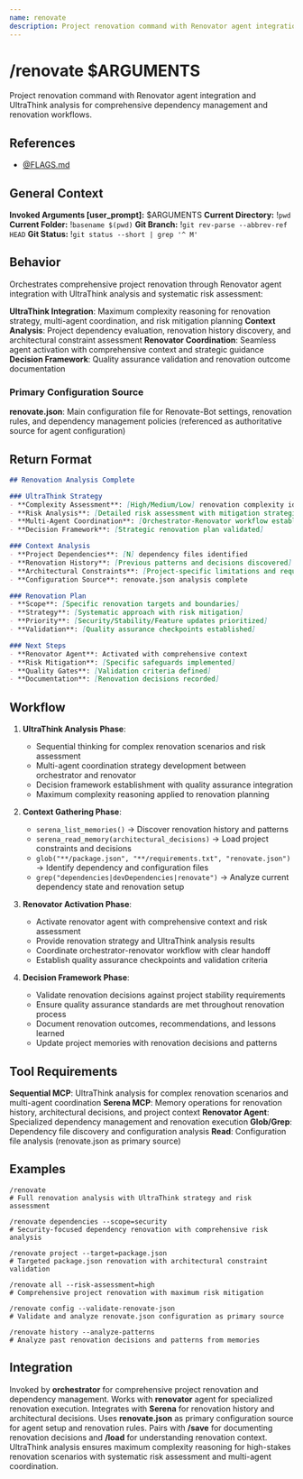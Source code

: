 ```yaml
---
name: renovate
description: Project renovation command with Renovator agent integration and UltraThink analysis
---
```


# /renovate $ARGUMENTS

Project renovation command with Renovator agent integration and UltraThink analysis for comprehensive dependency management and renovation workflows.

## References
- [@FLAGS.md](../FLAGS.md)

## General Context
**Invoked Arguments [user_prompt]:** $ARGUMENTS
**Current Directory:** !`pwd`
**Current Folder:** !`basename $(pwd)`
**Git Branch:** !`git rev-parse --abbrev-ref HEAD`
**Git Status:**
!`git status --short | grep '^ M'`

## Behavior

Orchestrates comprehensive project renovation through Renovator agent integration with UltraThink analysis and systematic risk assessment:

**UltraThink Integration**: Maximum complexity reasoning for renovation strategy, multi-agent coordination, and risk mitigation planning
**Context Analysis**: Project dependency evaluation, renovation history discovery, and architectural constraint assessment
**Renovator Coordination**: Seamless agent activation with comprehensive context and strategic guidance
**Decision Framework**: Quality assurance validation and renovation outcome documentation

### Primary Configuration Source
**renovate.json**: Main configuration file for Renovate-Bot settings, renovation rules, and dependency management policies (referenced as authoritative source for agent configuration)

## Return Format

```markdown
## Renovation Analysis Complete

### UltraThink Strategy
- **Complexity Assessment**: [High/Medium/Low] renovation complexity identified
- **Risk Analysis**: [Detailed risk assessment with mitigation strategies]
- **Multi-Agent Coordination**: [Orchestrator-Renovator workflow established]
- **Decision Framework**: [Strategic renovation plan validated]

### Context Analysis
- **Project Dependencies**: [N] dependency files identified
- **Renovation History**: [Previous patterns and decisions discovered]
- **Architectural Constraints**: [Project-specific limitations and requirements]
- **Configuration Source**: renovate.json analysis complete

### Renovation Plan
- **Scope**: [Specific renovation targets and boundaries]
- **Strategy**: [Systematic approach with risk mitigation]
- **Priority**: [Security/Stability/Feature updates prioritized]
- **Validation**: [Quality assurance checkpoints established]

### Next Steps
- **Renovator Agent**: Activated with comprehensive context
- **Risk Mitigation**: [Specific safeguards implemented]
- **Quality Gates**: [Validation criteria defined]
- **Documentation**: [Renovation decisions recorded]
```

## Workflow

1. **UltraThink Analysis Phase**:
   - Sequential thinking for complex renovation scenarios and risk assessment
   - Multi-agent coordination strategy development between orchestrator and renovator
   - Decision framework establishment with quality assurance integration
   - Maximum complexity reasoning applied to renovation planning

2. **Context Gathering Phase**:
   - `serena_list_memories()` → Discover renovation history and patterns
   - `serena_read_memory(architectural_decisions)` → Load project constraints and decisions
   - `glob("**/package.json", "**/requirements.txt", "renovate.json")` → Identify dependency and configuration files
   - `grep("dependencies|devDependencies|renovate")` → Analyze current dependency state and renovation setup

3. **Renovator Activation Phase**:
   - Activate renovator agent with comprehensive context and risk assessment
   - Provide renovation strategy and UltraThink analysis results
   - Coordinate orchestrator-renovator workflow with clear handoff
   - Establish quality assurance checkpoints and validation criteria

4. **Decision Framework Phase**:
   - Validate renovation decisions against project stability requirements
   - Ensure quality assurance standards are met throughout renovation process
   - Document renovation outcomes, recommendations, and lessons learned
   - Update project memories with renovation decisions and patterns

## Tool Requirements

**Sequential MCP**: UltraThink analysis for complex renovation scenarios and multi-agent coordination
**Serena MCP**: Memory operations for renovation history, architectural decisions, and project context
**Renovator Agent**: Specialized dependency management and renovation execution
**Glob/Grep**: Dependency file discovery and configuration analysis
**Read**: Configuration file analysis (renovate.json as primary source)

## Examples

```
/renovate
# Full renovation analysis with UltraThink strategy and risk assessment

/renovate dependencies --scope=security
# Security-focused dependency renovation with comprehensive risk analysis

/renovate project --target=package.json
# Targeted package.json renovation with architectural constraint validation

/renovate all --risk-assessment=high
# Comprehensive project renovation with maximum risk mitigation

/renovate config --validate-renovate-json
# Validate and analyze renovate.json configuration as primary source

/renovate history --analyze-patterns
# Analyze past renovation decisions and patterns from memories
```

## Integration

Invoked by **orchestrator** for comprehensive project renovation and dependency management. Works with **renovator** agent for specialized renovation execution. Integrates with **Serena** for renovation history and architectural decisions. Uses **renovate.json** as primary configuration source for agent setup and renovation rules. Pairs with **/save** for documenting renovation decisions and **/load** for understanding renovation context. UltraThink analysis ensures maximum complexity reasoning for high-stakes renovation scenarios with systematic risk assessment and multi-agent coordination.
